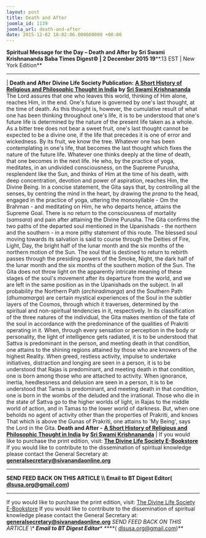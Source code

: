 ```yaml
---
layout: post
title: Death and After
joomla_id: 1139
joomla_url: death-and-after
date: 2015-12-02 18:02:06.000000000 +00:00
---
```

**Spiritual Message for the Day – Death and After by Sri Swami Krishnananda**
 **Baba Times Digest© | 2 December 2015 19****.13 EST | New York Edition**
* * *
| 
**Death and After**
**Divine Life Society Publication:** [**A Short History of Religious and Philosophic Thought in India**](http://www.swami-krishnananda.org/hist/hist_4.html) **by** [**Sri Swami Krishnananda**](http://www.dlshq.org/saints/krishnananda.htm)
The Lord assures that one who leaves this world, thinking of Him alone, reaches Him, in the end. One's future is governed by one's last thought, at the time of death. As this thought is, however, the cumulative result of what one has been thinking throughout one's life, it is to be understood that one's future life is determined by the nature of the present life taken as a whole. As a bitter tree does not bear a sweet fruit, one's last thought cannot be expected to be a divine one, if the life that precedes it is one of error and wickedness. By its fruit, we know the tree. Whatever one has been contemplating in one's life, that becomes the last thought which fixes the nature of the future life. Whatever one thinks deeply at the time of death, that one becomes in the next life. He who, by the practice of yoga, meditates, in an undivided consciousness, on the Supreme Purusha, resplendent like the Sun, and thinks of Him at the time of his death, with deep concentration, devotion and power of aspiration, reaches Him, the Divine Being. In a concise statement, the Gita says that, by controlling all the senses, by centring the mind in the heart, by drawing the _prana_ to the head, engaged in the practice of yoga, uttering the monosyllable - Om the Brahman - and meditating on Him, he who departs hence, attains the Supreme Goal. There is no return to the consciousness of mortality (_samsara_) and pain after attaining the Divine Purusha.
The Gita confirms the two paths of the departed soul mentioned in the Upanishads - the northern and the southern - in a more pithy statement of this route. The blessed soul moving towards its salvation is said to course through the Deities of Fire, Light, Day, the bright half of the lunar month and the six months of the northern motion of the Sun. The soul that is destined to return to rebirth passes through the presiding powers of the Smoke, Night, the dark half of the lunar month and the six months of the southern motion of the Sun. The Gita does not throw light on the apparently intricate meaning of these stages of the soul's movement after its departure from the world, and we are left in the same position as in the Upanishads on the subject. In all probability the Northern Path (_archiradimarga_) and the Southern Path (_dhumamarga_) are certain mystical experiences of the Soul in the subtler layers of the Cosmos, through which it traverses, determined by the spiritual and non-spiritual tendencies in it, respectively.
In its classification of the three natures of the individual, the Gita makes mention of the fate of the soul in accordance with the predominance of the qualities of Prakriti operating in it. When, through every sensation or perception in the body or personality, the light of intelligence gets radiated, it is to be understood that Sattva is predominant in the person, and meeting death in that condition, one attains to the shining regions attained by those who are knowers of the highest Reality. When greed, restless activity, impulse to undertake initiatives, distraction and longing are seen in a person, it is to be understood that Rajas is predominant, and meeting death in that condition, one is born among those who are attached to activity. When ignorance, inertia, heedlessness and delusion are seen in a person, it is to be understood that Tamas is predominant, and meeting death in that condition, one is born in the wombs of the deluded and the irrational. Those who die in the state of Sattva go to the higher worlds of light, in Rajas to the middle world of action, and in Tamas to the lower world of darkness.
But, when one beholds no agent of activity other than the properties of Prakriti, and knows That which is above the Gunas of Prakriti, one attains to 'My Being', says the Lord in the Gita.
**Death and After -** [**A Short History of Religious and Philosophic Thought in India**](http://www.swami-krishnananda.org/hist/hist_4.html) **by** [**Sri Swami Krishnananda**](http://www.dlshq.org/saints/krishnananda.htm)
 |
If you would like to purchase the print edition, visit: **[The Divine Life Society E-Bookstore](http://www.dlshq.org/download/download.htm)**
If you would like to contribute to the dissemination of spiritual knowledge please contact the General Secretary at: [](mailto:%20%3Cscript%20type=%27text/javascript%27%3E%20%3C%21--%20var%20prefix%20=%20%27ma%27%20+%20%27il%27%20+%20%27to%27;%20var%20path%20=%20%27hr%27%20+%20%27ef%27%20+%20%27=%27;%20var%20addy57016%20=%20%27generalsecretary%27%20+%20%27@%27;%20addy57016%20=%20addy57016%20+%20%27sivanandaonline%27%20+%20%27.%27%20+%20%27org%27;%20document.write%28%27%3Ca%20%27%20+%20path%20+%20%27%5C%27%27%20+%20prefix%20+%20%27:%27%20+%20addy57016%20+%20%27%5C%27%3E%27%29;%20document.write%28addy57016%29;%20document.write%28%27%3C%5C/a%3E%27%29;%20//--%3E%5Cn%20%3C/script%3E%3Cscript%20type=%27text/javascript%27%3E%20%3C%21--%20document.write%28%27%3Cspan%20style=%5C%27display:%20none;%5C%27%3E%27%29;%20//--%3E%20%3C/script%3EThis%20email%20address%20is%20being%20protected%20from%20spambots.%20You%20need%20JavaScript%20enabled%20to%20view%20it.%20%3Cscript%20type=%27text/javascript%27%3E%20%3C%21--%20document.write%28%27%3C/%27%29;%20document.write%28%27span%3E%27%29;%20//--%3E%20%3C/script%3E?subject=Contribution%20to%20Dissemination%20of%20Spiritual%20Knowledge) **generalsecretary@sivanandaonline.org**
****
**SEND FEED BACK ON THIS ARTICLE \\\ Email to BT Digest Editor[](mailto:%20%3Cscript%20type=%27text/javascript%27%3E%20%3C%21--%20var%20prefix%20=%20%27ma%27%20+%20%27il%27%20+%20%27to%27;%20var%20path%20=%20%27hr%27%20+%20%27ef%27%20+%20%27=%27;%20var%20addy72654%20=%20%27dlsusa.org%27%20+%20%27@%27;%20addy72654%20=%20addy72654%20+%20%27gmail%27%20+%20%27.%27%20+%20%27com%27;%20document.write%28%27%3Ca%20%27%20+%20path%20+%20%27%5C%27%27%20+%20prefix%20+%20%27:%27%20+%20addy72654%20+%20%27%5C%27%3E%27%29;%20document.write%28addy72654%29;%20document.write%28%27%3C%5C/a%3E%27%29;%20//--%3E%5Cn%20%3C/script%3E%3Cscript%20type=%27text/javascript%27%3E%20%3C%21--%20document.write%28%27%3Cspan%20style=%5C%27display:%20none;%5C%27%3E%27%29;%20//--%3E%20%3C/script%3EThis%20email%20address%20is%20being%20protected%20from%20spambots.%20You%20need%20JavaScript%20enabled%20to%20view%20it.%20%3Cscript%20type=%27text/javascript%27%3E%20%3C%21--%20document.write%28%27%3C/%27%29;%20document.write%28%27span%3E%27%29;%20//--%3E%20%3C/script%3E?subject=DLS%20Posts)( [dlsusa.org@gmail.com](mailto:dlsusa.org@gmail.com))**
* * *
  
If you would like to purchase the print edition, visit: [The Divine Life Society E-Bookstore](http://www.dlshq.org/download/download.htm)
If you would like to contribute to the dissemination of spiritual knowledge please contact the General Secretary at: **[generalsecretary@sivanandaonline.org](mailto:generalsecretary@sivanandaonline.org)**
**SEND FEED BACK ON THIS ARTICLE \\\**  **Email to BT Digest Editor**** [](mailto:%20%3Cscript%20type=%27text/javascript%27%3E%20%3C%21--%20var%20prefix%20=%20%27ma%27%20+%20%27il%27%20+%20%27to%27;%20var%20path%20=%20%27hr%27%20+%20%27ef%27%20+%20%27=%27;%20var%20addy72654%20=%20%27dlsusa.org%27%20+%20%27@%27;%20addy72654%20=%20addy72654%20+%20%27gmail%27%20+%20%27.%27%20+%20%27com%27;%20document.write%28%27%3Ca%20%27%20+%20path%20+%20%27%5C%27%27%20+%20prefix%20+%20%27:%27%20+%20addy72654%20+%20%27%5C%27%3E%27%29;%20document.write%28addy72654%29;%20document.write%28%27%3C%5C/a%3E%27%29;%20//--%3E%5Cn%20%3C/script%3E%3Cscript%20type=%27text/javascript%27%3E%20%3C%21--%20document.write%28%27%3Cspan%20style=%5C%27display:%20none;%5C%27%3E%27%29;%20//--%3E%20%3C/script%3EThis%20email%20address%20is%20being%20protected%20from%20spambots.%20You%20need%20JavaScript%20enabled%20to%20view%20it.%20%3Cscript%20type=%27text/javascript%27%3E%20%3C%21--%20document.write%28%27%3C/%27%29;%20document.write%28%27span%3E%27%29;%20//--%3E%20%3C/script%3E?subject=DLS%20Posts)****( [dlsusa.org@gmail.com](mailto:dlsusa.org@gmail.com))**  
